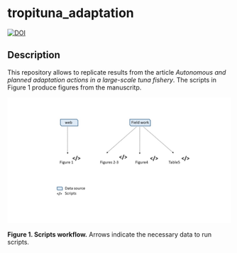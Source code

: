 # tropituna_adaptation
[![DOI](https://zenodo.org/badge/DOI/10.5281/zenodo.3922572.svg)](https://doi.org/10.5281/zenodo.3922572)

## Description

This repository allows to replicate results from the article *Autonomous and planned adaptation actions in a large-scale tuna fishery*. The scripts in Figure 1 produce figures from the manuscritp.

![](Images/outline_scripts.jpg)

**Figure 1. Scripts workflow.** Arrows indicate the necessary data to run scripts.
